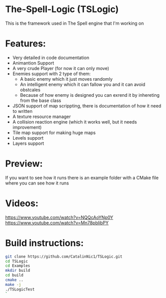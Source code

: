 # The-Spell-Logic (TSLogic)

This is the framework used in The Spell engine that I'm working on

# Features:

  - Very detailed in code documentation
  - Animantion Support
  - A very crude Player (for now it can only move)
  - Enemies support with 2 type of them:
    - A basic enemy which it just moves randomly
    - An intelligent enemy which it can fallow you and it can avoid obstcales
    - Because of how enemy is designed you can exrend it by inhereting from the base class
  - JSON support of map scrippting, there is documentation of how it need to written
  - A texture resource manager
  - A collision reaction engine (which it works well, but it needs improvement)
  - Tile map support for making huge maps
  - Levels support
  - Layers support
  
# Preview:

  If you want to see how it runs there is an example folder with a CMake file where you can see how it runs
  
# Videos: 
  https://www.youtube.com/watch?v=NQQcAoYNp0Y
  https://www.youtube.com/watch?v=Mn78pblibPY

# Build instructions:
  
  ```sh
  git clone https://github.com/CatalinNic1/TSLogic.git
  cd TSLogic
  cd Examples
  mkdir build
  cd build
  cmake ..
  make -j
  ./TSLogicTest
  `
